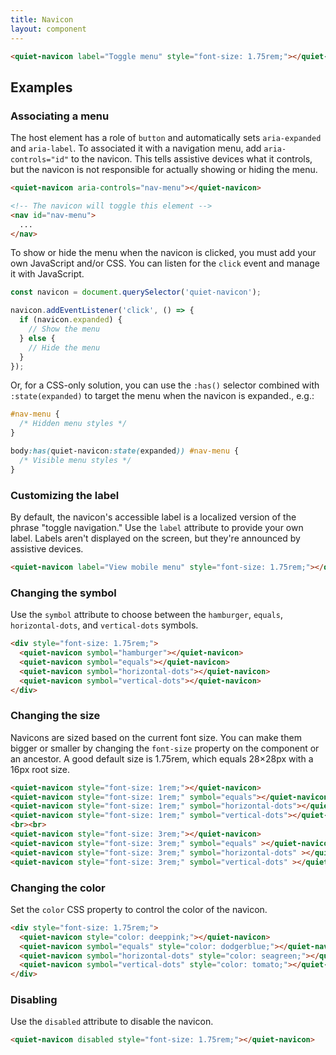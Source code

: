```yaml
---
title: Navicon
layout: component
---
```


```html {.example}
<quiet-navicon label="Toggle menu" style="font-size: 1.75rem;"></quiet-navicon>
```

## Examples

### Associating a menu

The host element has a role of `button` and automatically sets `aria-expanded` and `aria-label`. To associated it with a navigation menu, add `aria-controls="id"` to the navicon. This tells assistive devices what it controls, but the navicon is not responsible for actually showing or hiding the menu.

```html
<quiet-navicon aria-controls="nav-menu"></quiet-navicon>

<!-- The navicon will toggle this element -->
<nav id="nav-menu">
  ...
</nav>
```

To show or hide the menu when the navicon is clicked, you must add your own JavaScript and/or CSS. You can listen for the `click` event and manage it with JavaScript.

```js
const navicon = document.querySelector('quiet-navicon');

navicon.addEventListener('click', () => {
  if (navicon.expanded) {
    // Show the menu
  } else {
    // Hide the menu
  }
});
```

Or, for a CSS-only solution, you can use the `:has()` selector combined with `:state(expanded)` to target the menu when the navicon is expanded., e.g.:

```css
#nav-menu {
  /* Hidden menu styles */
}

body:has(quiet-navicon:state(expanded)) #nav-menu {
  /* Visible menu styles */
}
```

### Customizing the label

By default, the navicon's accessible label is a localized version of the phrase "toggle navigation." Use the `label` attribute to provide your own label. Labels aren't displayed on the screen, but they're announced by assistive devices.

```html {.example}
<quiet-navicon label="View mobile menu" style="font-size: 1.75rem;"></quiet-navicon>
```

### Changing the symbol

Use the `symbol` attribute to choose between the `hamburger`, `equals`, `horizontal-dots`, and `vertical-dots` symbols.

```html {.example}
<div style="font-size: 1.75rem;">
  <quiet-navicon symbol="hamburger"></quiet-navicon>
  <quiet-navicon symbol="equals"></quiet-navicon>
  <quiet-navicon symbol="horizontal-dots"></quiet-navicon>
  <quiet-navicon symbol="vertical-dots"></quiet-navicon>
</div>
```

### Changing the size

Navicons are sized based on the current font size. You can make them bigger or smaller by changing the `font-size` property on the component or an ancestor. A good default size is 1.75rem, which equals 28&times;28px with a 16px root size.

```html {.example}
<quiet-navicon style="font-size: 1rem;"></quiet-navicon>
<quiet-navicon style="font-size: 1rem;" symbol="equals"></quiet-navicon>
<quiet-navicon style="font-size: 1rem;" symbol="horizontal-dots"></quiet-navicon>
<quiet-navicon style="font-size: 1rem;" symbol="vertical-dots"></quiet-navicon>
<br><br>
<quiet-navicon style="font-size: 3rem;"></quiet-navicon>
<quiet-navicon style="font-size: 3rem;" symbol="equals" ></quiet-navicon>
<quiet-navicon style="font-size: 3rem;" symbol="horizontal-dots" ></quiet-navicon>
<quiet-navicon style="font-size: 3rem;" symbol="vertical-dots" ></quiet-navicon>
```

### Changing the color

Set the `color` CSS property to control the color of the navicon.

```html {.example}
<div style="font-size: 1.75rem;">
  <quiet-navicon style="color: deeppink;"></quiet-navicon>
  <quiet-navicon symbol="equals" style="color: dodgerblue;"></quiet-navicon>
  <quiet-navicon symbol="horizontal-dots" style="color: seagreen;"></quiet-navicon>
  <quiet-navicon symbol="vertical-dots" style="color: tomato;"></quiet-navicon>
</div>
```

### Disabling

Use the `disabled` attribute to disable the navicon.

```html {.example}
<quiet-navicon disabled style="font-size: 1.75rem;"></quiet-navicon>
```
